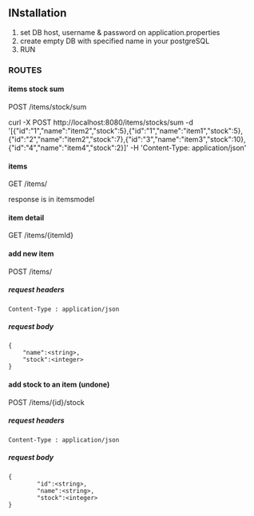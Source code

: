 ## INstallation
1. set DB host, username & password on application.properties
2. create empty DB with specified name in your postgreSQL
3. RUN

### ROUTES

#### items stock sum
POST /items/stock/sum

curl -X POST http://localhost:8080/items/stocks/sum -d '[{"id":"1","name":"item2","stock":5},{"id":"1","name":"item1","stock":5},{"id":"2","name":"item2","stock":7},{"id":"3","name":"item3","stock":10},{"id":"4","name":"item4","stock":2}]' -H 'Content-Type: application/json'

#### items
GET /items/

response is in itemsmodel

#### item detail
GET /items/{itemId}

#### add new item
POST /items/

##### request headers
```
Content-Type : application/json
```
##### request body
```
{
	"name":<string>,
	"stock":<integer>
}
```

#### add stock to an item (undone)
POST /items/{id}/stock

##### request headers
```
Content-Type : application/json
```
##### request body
```
{
        "id":<string>,
        "name":<string>,
        "stock":<integer>
}
```

